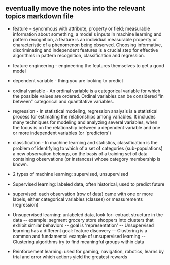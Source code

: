 ## eventually move the notes into the relevant topics markdown file

- feature = synonmous with attribute, property or field;  measurable information about something; a model's inputs
In machine learning and pattern recognition, a feature is an individual measurable property or characteristic of a phenomenon being observed. Choosing informative, discriminating and independent features is a crucial step for effective algorithms in pattern recognition, classification and regression.


- feature engineering - engineering the features themselves to get a good model

- dependent variable - thing you are looking to predict

- ordinal variable - An ordinal variable is a categorical variable for which the possible values are ordered. Ordinal variables can be considered “in between” categorical and quantitative variables.

- regression - In statistical modeling, regression analysis is a statistical process for estimating the relationships among variables. It includes many techniques for modeling and analyzing several variables, when the focus is on the relationship between a dependent variable and one or more independent variables (or 'predictors')

- classification - In machine learning and statistics, classification is the problem of identifying to which of a set of categories (sub-populations) a new observation belongs, on the basis of a training set of data containing observations (or instances) whose category membership is known.


- 2 types of machine learning: supervised, unsupervised

- Supervised learning: labeled data, often historical, used to predict future
- supervised: each observation (row of data) came with one or more labels, either categorical variables (classes) or measurements (regression)


- Unsupervised learning: unlabeled data, look for- extract structure in the data
-- example: segment grocery store shoppers into clusters that exhibit similar behaviors
-- goal is 'representation'
-- Unsupervised learning has a different goal: feature discovery
-- Clustering is a common and fundamental example of unsupervised learning
-- Clustering algorithms try to find meaningful groups within data


- Reinforcement learning: used for gaming, navigation, robotics, learns by trial and error which actions yield the greatest rewards